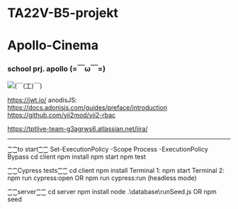 # TA22V-B5-projekt

# Apollo-Cinema
### school prj. apollo (=￣ω￣=)

![(￣(工)￣)](https://github.com/user-attachments/assets/847f0502-6006-430d-ba4a-36c693d25793)

https://jwt.io/
anodisJS: https://docs.adonisjs.com/guides/preface/introduction
https://github.com/yii2mod/yii2-rbac

https://tptlive-team-g3agrws6.atlassian.net/jira/




____________________________________________________________________
⁐⁐to start⁐⁐
Set-ExecutionPolicy -Scope Process -ExecutionPolicy Bypass
cd client 
npm install
npm start
npm test


⁐⁐Cypress tests⁐⁐
cd client
npm install
Terminal 1: npm start
Terminal 2: npm run cypress:open    OR    npm run cypress:run (headless mode)

⁐⁐server⁐⁐
cd server
npm install
node .\database\runSeed.js    OR    npm seed
